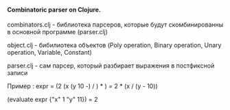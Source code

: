 #### Combinatoric parser on Clojure.

   combinators.clj - библиотека парсеров, которые будут скомбинированны в основной программе (parser.clj)

   object.clj - бибилиотека объектов (Poly operation, Binary operation, Unary operation, Variable, Constant)

   parser.clj - сам парсер, который разбирает выражения в постфиксной записи 

   Пример : expr = (2 (x (y 10 -) / ) * ) = 2 * (x / (y - 10)) 

   (evaluate expr {"x" 1 "y" 11}) = 2
